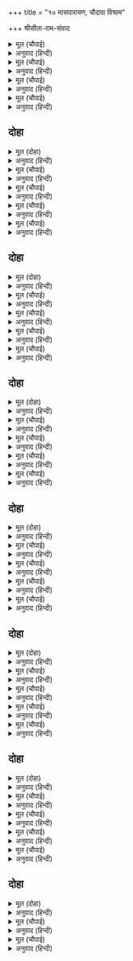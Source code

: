 +++
title = "१० मासपारायण, चौदावा विश्राम"

+++
श्रीसीता-राम-संवाद



<details><summary>मूल (चौपाई)</summary>

मातु समीप कहत सकुचाहीं।  
बोले समउ समुझि मन माहीं॥  
राजकुमारि सिखावनु सुनहू।  
आन भाँति जियँ जनि कछु गुनहू॥
</details>

<details><summary>अनुवाद (हिन्दी)</summary>

मातेसमोर सीतेला काही बोलण्यास श्रीराम संकोचत होते. परंतु मनात त्यांनी विचार केला की, हीच वेळ योग्य आहे. म्हणून ते म्हणाले, ‘हे राजकुमारी, माझे म्हणणे ऐक. मनात उगाच दुसरे काही आणू नकोस.॥ १॥
</details>

<details><summary>मूल (चौपाई)</summary>

आपनमोर नीक जौं चहहू।  
बचनु हमार मानि गृह रहहू॥  
आयसु मोर सासु सेवकाई।  
सब बिधि भामिनि भवन भलाई॥
</details>

<details><summary>अनुवाद (हिन्दी)</summary>

जर तुला माझे व स्वतःचे भले व्हावे अशी इच्छा असेल, तर माझे म्हणणे मानून तू घरी राहा. हे भामिनी, त्यामुळे माझ्या आज्ञेचे पालन होईल; सासूची सेवा घडेल. घरी राहण्यात सर्व प्रकारे कल्याण आहे.॥ २॥
</details>

<details><summary>मूल (चौपाई)</summary>

एहि ते अधिक धरमु नहिं दूजा।  
सादर सासु ससुर पद पूजा॥  
जब जब मातु करिहि सुधि मोरी।  
होइहि प्रेम बिकल मति भोरी॥
</details>

<details><summary>अनुवाद (हिन्दी)</summary>

आदराने सासू-सासऱ्यांच्या चरणांची सेवा करण्याहून दुसरा कोणताही श्रेष्ठ धर्म नाही. जेव्हा जेव्हा मातेला माझी आठवण येईल आणि प्रेमाने व्याकूळ झाल्यामुळे तिला स्वतःचा विसर पडेल,॥ ३॥
</details>

<details><summary>मूल (चौपाई)</summary>

तब तबतुम्ह कहिकथा पुरानी।  
सुंदरि समुझाएहु मृदु बानी॥  
कहउँसुभायँ सपथ सत मोही।  
सुमुखि मातु हित राखउँ तोही॥
</details>

<details><summary>अनुवाद (हिन्दी)</summary>

तेव्हा तेव्हा हे सुंदरी, तू कोमल वाणीने पूर्वीच्या कथा सांगून तिला समजव. हे सुमुखी, तुला माझी शंभर वेळा शपथ आहे. मी प्रामाणिकपणे सांगतो की, मी तुला फक्त मातेच्या सेवेसाठीच घरी ठेवतो.॥ ४॥
</details>

## दोहा


<details><summary>मूल (दोहा)</summary>

गुर श्रुति संमत धरम फलु पाइअ बिनहिं कलेस।  
हठ बस सब संकट सहे गालव नहुष नरेस॥ ६१॥
</details>

<details><summary>अनुवाद (हिन्दी)</summary>

माझी आज्ञा मानून घरी राहिल्यामुळे गुरू व वेद यांनी मान्य केलेल्या धर्माच्या आचरणाचे फळ तुला क्लेशाविना मिळेल. परंतु हट्टाने वनात आलीस, तर तुला क्लेश भोगावे लागतील. हट्टामुळे गालव मुनी, राजा नहुष इत्यादी सर्वांना फार संकटे भोगावी लागली आहेत.॥ ६१॥
</details>

<details><summary>मूल (चौपाई)</summary>

मैंपुनि करि प्रवान पितु बानी।  
बेगि फिरब सुनु सुमुखि सयानी॥  
दिवस जात नहिंलागिहि बारा।  
सुंदरि सिखवनु सुनहु हमारा॥
</details>

<details><summary>अनुवाद (हिन्दी)</summary>

हे सुमुखी, हे बुद्धिमती, ऐक. मीसुद्धा वडिलांचे वचन पूर्ण करून लवकरच परत येईन. दिवस सरायला वेळ लागणार नाही. हे सुंदरी, माझे हे म्हणणे ऐक.॥ १॥
</details>

<details><summary>मूल (चौपाई)</summary>

जौं हठकरहु प्रेम बस बामा।  
तौ तुम्ह दुखु पाउब परिनामा॥  
काननु कठिन भयंकरु भारी।  
घोर घामु हिम बारि बयारी॥
</details>

<details><summary>अनुवाद (हिन्दी)</summary>

हे प्रिये, जर प्रेमामुळे तू हट्ट करशील, तर परिणामी तुला दुःख भोगावे लागेल. वन फार क्लेशदायक व भयंकर आहे. तेथील ऊन, थंडी, पाऊस आणि वारे हे सर्व भयानक आहे.॥ २॥
</details>

<details><summary>मूल (चौपाई)</summary>

कुसकंटक मग काँकर नाना।  
चलब पयादेहिं बिनु पदत्राना॥  
चरन कमल मृदुमंजु तुम्हारे।  
मारग अगम भूमिधर भारे॥
</details>

<details><summary>अनुवाद (हिन्दी)</summary>

रस्त्यात सराटे, काटे-कुटे, खडे फार असतात. त्यावरून अनवाणी पायी चालावे लागेल. तुझे चरण कमलासारखे कोमल व सुंदर आहेत आणि वाटेत मोठ-मोठे दुर्गम पर्वत आहेत.॥ ३॥
</details>

<details><summary>मूल (चौपाई)</summary>

कंदर खोह नदीं नद नारे।  
अगम अगाध न जाहिं निहारे॥  
भालु बाघ बृक केहरि नागा।  
करहिं नाद सुनि धीरजु भागा॥
</details>

<details><summary>अनुवाद (हिन्दी)</summary>

पर्वतांमधील गुहा, दऱ्या, नद्या, आणि ओढे हे अगम्य व खोल आहेत. त्यांच्याकडे पाहावतसुद्धा नाही. अस्वले, वाघ, लांडगे, सिंह आणि हत्ती असे भयानक ओरडत असतात की, ते ऐकूनच धैर्य गळून जाते.॥ ४॥
</details>

## दोहा


<details><summary>मूल (दोहा)</summary>

भूमि सयन बलकल बसन असनु कंद फल मूल।  
ते कि सदा सब दिन मिलहिं सबुइ समय अनुकूल॥ ६२॥
</details>

<details><summary>अनुवाद (हिन्दी)</summary>

जमिनीवर झोपायचे, झाडांच्या सालींची वस्त्रे घालायची आणि कंद, मुळे, फळे खायची आणि सर्व काळ ते नेहमी मिळणार काय? सर्व काही आपापल्या कालानुरूप असेच मिळेल.॥ ६२॥
</details>

<details><summary>मूल (चौपाई)</summary>

नर अहार रजनीचर चरहीं।  
कपट बेष बिधि कोटिक करहीं॥  
लागइ अति पहार कर पानी।  
बिपिन बिपति नहिं जाइ बखानी॥
</details>

<details><summary>अनुवाद (हिन्दी)</summary>

तेथे माणसांना खाणारे निशाचर राक्षस फिरत असतात. ते पुष्कळ प्रकारचे कपट-वेश घेतात. पर्वतातले पाणी फार बाधते. वनातील संकटे सांगता येत नाहीत.॥ १॥
</details>

<details><summary>मूल (चौपाई)</summary>

ब्याल कराल बिहग बन घोरा।  
निसिचर निकर नारि नर चोरा॥  
डरपहिं धीर गहनसुधि आएँ।  
मृगलोचनि तुम्ह भीरु सुभाएँ॥
</details>

<details><summary>अनुवाद (हिन्दी)</summary>

वनात भीषण सर्प, भयानक पक्षी आणि स्त्री-पुरुषांचे अपहरण करणाऱ्या राक्षसांच्या झुंडीच्या झुंडी असतात. वनातील भयानकतेची आठवण येताच धैर्यवान पुरुषही घाबरून जातात. मग हे मृगलोचने, तू तर स्वभावतः घाबरून जाणारी आहेस.॥ २॥
</details>

<details><summary>मूल (चौपाई)</summary>

हंसगवनि तुम्हनहिंबन जोगू।  
सुनि अपजसु मोहि देइहि लोगू॥  
मानस सलिल सुधाँ प्रतिपाली।  
जिअइ कि लवन पयोधि मराली॥
</details>

<details><summary>अनुवाद (हिन्दी)</summary>

हे हंसगामिनी, तू वनात जाण्याच्या योग्यतेची नाहीस. तू वनात जाणार असे समजल्यावर लोक मला नावे ठेवतील. मानससरोवराच्या अमृतासमान पाण्यावर पोसलेली हंसी कधी खाऱ्या समुद्रात जगू शकेल काय?॥ ३॥
</details>

<details><summary>मूल (चौपाई)</summary>

नव रसाल बन बिहरनसीला।  
सोह कि कोकिल बिपिन करीला॥  
रहहुभवन अस हृदयँ बिचारी।  
चंदबदनि दुखु कानन भारी॥
</details>

<details><summary>अनुवाद (हिन्दी)</summary>

नव्याने बहरलेल्या आमराईत विहार करणारी कोकिळा काटेरी झाडांच्या जंगलात शोभून दिसेल काय? हे चंद्रमुखी, मनात असा विचार करून तू घरीच राहा. वनात फार कष्ट असतात.॥ ४॥
</details>

## दोहा


<details><summary>मूल (दोहा)</summary>

सहज सुहृद गुर स्वामि सिख जो न करइ सिर मानि।  
सो पछिताइ अघाइ उर अवसि होइ हित हानि॥ ६३॥
</details>

<details><summary>अनुवाद (हिन्दी)</summary>

मनापासून हित चिंतिणारे गुरू व स्वामी यांचे बोलणे जो शिरोधार्य मानीत नाही, तो पश्चात्ताप पावतो आणि त्याच्या कल्याणाची हानीचहोते.’॥ ६३॥
</details>

<details><summary>मूल (चौपाई)</summary>

सुनि मृदु बचन मनोहर पिय के।  
लोचन ललित भरे जल सिय के॥  
सीतल सिख दाहक भइ कैसें।  
चकइहि सरद चंद निसि जैसें॥
</details>

<details><summary>अनुवाद (हिन्दी)</summary>

प्रियतम श्रीरामांचे कोमल व मनोहर बोलणे ऐकून सीतेचे सुंदर नेत्र पाण्याने डबडबले. चक्रवाक पक्षिणीला शरदऋतूची चांदणी जशी होरपळून काढते, त्याप्रमाणे श्रीरामांचे हे शांत बोलणे सीतेला जाळू लागले.॥ १॥
</details>

<details><summary>मूल (चौपाई)</summary>

उतरुन आव बिकल बैदेही।  
तजन चहत सुचि स्वामि सनेही॥  
बरबस रोकि बिलोचन बारी।  
धरि धीरजु उर अवनिकुमारी॥
</details>

<details><summary>अनुवाद (हिन्दी)</summary>

जानकीला काही उत्तर देता येईना. माझ्या पवित्र व प्रेमळ स्वामींना मला सोडून जाण्याची इच्छा आहे, असे तिला वाटून ती व्याकूळ झाली. डोळ्यांतील पाणी मोठॺा कष्टाने आवरून ती पृथ्वी-कन्या सीता मन घट्ट करून,॥ २॥
</details>

<details><summary>मूल (चौपाई)</summary>

लागिसासु पग कह कर जोरी।  
छमबि देबि बड़ि अबिनय मोरी॥  
दीन्हिप्रानपति मोहि सिख सोई।  
जेहि बिधि मोर परम हित होई॥
</details>

<details><summary>अनुवाद (हिन्दी)</summary>

सासूच्या पाया पडून व हात जोडून म्हणू लागली की, ‘सासूबाई! माझ्या या धारिष्ट्याबद्दल क्षमा करा. माझे परम हित ज्यात आहे, असेच माझ्या प्राणप्रिय पतीने सांगितले आहे.॥ ३॥
</details>

<details><summary>मूल (चौपाई)</summary>

मैं पुनि समुझि दीखि मन माहीं।  
पिय बियोग सम दुखु जग नाहीं॥
</details>

<details><summary>अनुवाद (हिन्दी)</summary>

परंतु मी मनात विचार करून पाहिला की, पतीच्या विरहासारखे जगात कोणतेही दुःख नाही.॥ ४॥
</details>

## दोहा


<details><summary>मूल (दोहा)</summary>

प्राननाथ करुनायतन सुंदर सुखद सुजान।  
तुम्ह बिनु रघुकुल कुमुद बिधु सुरपुर नरक समान॥ ६४॥
</details>

<details><summary>अनुवाद (हिन्दी)</summary>

हे प्राणनाथ, हे दयाधाम, हे सुंदर, हे सुखदायक, हे सज्जनशिरोमणी, हे रघुुकुलरूपी कुमुदांना प्रफुल्लित करणारे चंद्रमा, तुमच्याविना मला स्वर्गसुद्धा नरकासमान आहे.॥ ६४॥
</details>

<details><summary>मूल (चौपाई)</summary>

मातु पिता भगिनीप्रिय भाई।  
प्रिय परिवारु सुहृद समुदाई॥  
सासु ससुरगुरसजन सहाई।  
सुत सुंदर सुसील सुखदाई॥
</details>

<details><summary>अनुवाद (हिन्दी)</summary>

माता-पिता, बहीण, प्रिय भाऊ, आवडता परिवार, मित्र-मंडळी, सासू-सासरे, गुरू, स्वजन, सहाय्यक आणि सुंदर, सुशील व सुखद पुत्र,॥ १॥
</details>

<details><summary>मूल (चौपाई)</summary>

जहँ लगिनाथनेह अरु नाते।  
पिय बिनु तियहि तरनिहु ते ताते॥  
तनु धनुधामुधरनिपुर राजू।  
पति बिहीन सबु सोक समाजू॥
</details>

<details><summary>अनुवाद (हिन्दी)</summary>

हे नाथ, जितकी म्हणून नाती आहेत, ती सर्व पतीविना स्त्रीला सूर्याहून तापदायक आहेत. शरीर, धन, घर, पृथ्वी, नगर आणि राज्य हे सर्व स्त्रीला पतीविना शोकाचा समुदाय आहे.॥ २॥
</details>

<details><summary>मूल (चौपाई)</summary>

भोग रोगसम भूषन भारू।  
जम जातना सरिस संसारू॥  
प्राननाथ तुम्ह बिनु जग माहीं।  
मो कहुँ सुखद कतहुँ कछु नाहीं॥
</details>

<details><summary>अनुवाद (हिन्दी)</summary>

भोग हे रोगासारखे आहेत, दागिने भाररूप आहेत, संसार हा यम-यातनेसारखा आहे. हे प्राणनाथ, तुमच्याविना मला या जगात काहीही सुखाचे नाही.॥ ३॥
</details>

<details><summary>मूल (चौपाई)</summary>

जिय बिनु देह नदी बिनु बारी।  
तैसिअ नाथ पुरुष बिनु नारी॥  
नाथ सकल सुख साथ तुम्हारें।  
सरद बिमल बिधु बदनु निहारें॥
</details>

<details><summary>अनुवाद (हिन्दी)</summary>

ज्याप्रमाणे जिवाविना देह आणि पाण्याविना नदी असते, त्याप्रमाणे हे नाथ, पुरुषाविना स्त्री असते. हे नाथ, तुमच्यासोबत राहून तुमचे शरद पौर्णिमेच्या निर्मल चंद्रासारखे मुख पाहण्यामुळे मला सर्व सुखे आपोआप मिळतील.॥ ४॥
</details>

## दोहा


<details><summary>मूल (दोहा)</summary>

खग मृग परिजन नगरु बनु बलकल बिमल दुकूल।  
नाथ साथ सुरसदन सम परनसाल सुख मूल॥ ६५॥
</details>

<details><summary>अनुवाद (हिन्दी)</summary>

हे नाथ, तुमच्यासोबत असताना मला पक्षी व पशू हे माझे कुटुंबीय असतील, वन हेच नगर व वृक्षांच्या साली याच निर्मळ वस्त्रे असतील आणि पर्णकुटी ही स्वर्गासारखी सुखाचे माहेर असेल.॥ ६५॥
</details>

<details><summary>मूल (चौपाई)</summary>

बनदेबीं बनदेव उदारा।  
करिहहिं सासु ससुर सम सारा॥  
कुस किसलय साथरी सुहाई।  
प्रभु सँग मंजु मनोज तुराई॥
</details>

<details><summary>अनुवाद (हिन्दी)</summary>

वनात उदार मनाच्या वनदेवी व वनदेव हे सासू-सासऱ्यांप्रमाणे माझा सांभाळ करतील, आणि कुश व पानांचा सुंदर बिछाना प्रभूंच्या संगतीमुळे कामदेवाच्या मनोहर गादीप्रमाणे वाटेल.॥ १॥
</details>

<details><summary>मूल (चौपाई)</summary>

कंदमूल फलअमिअ अहारू।  
अवध सौध सत सरिस पहारू॥  
छिनुछिनुप्रभुपदकमल बिलोकी।  
रहिहउँ मुदित दिवस जिमि कोकी॥
</details>

<details><summary>अनुवाद (हिन्दी)</summary>

कंद-मुळे व फळे ही अमृतासमान आहार असेल आणि पर्वत हेच अयोध्येमधील शेकडो राजमहालांसारखे असतील. क्षणोक्षणी प्रभूंच्या चरणकमलांना पाहून दिवसा जशी चकवी आनंदित असते, तशी मी आनंदात राहीन.॥ २॥
</details>

<details><summary>मूल (चौपाई)</summary>

बन दुख नाथ कहे बहुतेरे।  
भय बिषाद परिताप घनेरे॥  
प्रभु बियोग लवलेस समाना।  
सब मिलि होहिं न कृपानिधाना॥
</details>

<details><summary>अनुवाद (हिन्दी)</summary>

हे नाथ, तुम्ही वनातील पुष्कळशी दुःखे, बरेच भय, विषाद व दुःखे सांगितली, परंतु हे कृपानिधान, हे सर्व जरी एकत्र केले तरी प्रभू, तुमच्या वियोगाच्या दुःखापुढे लवलेशही नाहीत.॥ ३॥
</details>

<details><summary>मूल (चौपाई)</summary>

असजियँ जानि सुजान सिरोमनि।  
लेइअ संग मोहि छाड़िअ जनि॥  
बिनती बहुत करौंका स्वामी।  
करुनामय उर अंतरजामी॥
</details>

<details><summary>अनुवाद (हिन्दी)</summary>

असा मनात विचार करून हे नाथ! मला तुमच्यासोबत घेऊन चला. येथे सोडून जाऊ नका. हे स्वामी, मी आणखी काय विनवणी करू? तुम्ही करुणामय आहात आणि सर्वांच्या मनातील जाणणारे आहात.॥ ४॥
</details>

## दोहा


<details><summary>मूल (दोहा)</summary>

राखिअ अवध जो अवधि लगि रहत न जनिअहिं प्रान।  
दीनबंधु सुंदर सुखद सील सनेह निधान॥ ६६॥
</details>

<details><summary>अनुवाद (हिन्दी)</summary>

हे दीनबंधू, हे सुंदर, हे सुखदायक, हे शील व प्रेमाचे भांडार, जर चौदा वर्षांचा अवधी पूर्ण होईपर्यंत मला अयोध्येमध्ये ठेवाल, तर मी जिवंत राहाणार नाही, असे समजा.॥ ६६॥
</details>

<details><summary>मूल (चौपाई)</summary>

मोहि मगचलत न होइहि हारी।  
छिनु छिनु चरन सरोज निहारी॥  
सबहि भाँति पिय सेवा करिहौं।  
मारग जनित सकल श्रम हरिहौं॥
</details>

<details><summary>अनुवाद (हिन्दी)</summary>

क्षणोक्षणी तुमचे चरणकमल पहात राहिल्यामुळे मला वाटेत चालताना थकवा वाटणार नाही. हे प्रियतम, मी सर्व प्रकारे तुमची सेवा करीन आणि वाट चालताना येणारा थकवा दूर करीन.॥ १॥
</details>

<details><summary>मूल (चौपाई)</summary>

पाय पखारिबैठितरु छाहीं।  
करिहउँ बाउ मुदित मन माहीं॥  
श्रमकनसहितस्याम तनु देखें।  
कहँ दुख समउ प्रानपति पेखें॥
</details>

<details><summary>अनुवाद (हिन्दी)</summary>

मी तुमचे पाय धुऊन, झाडांच्या सावलीत बसून मनात प्रसन्न होऊन तुम्हांला वारा घालीन. तुमचे स्वेद-बिंदू झळकणारे श्याम शरीर पहात प्राणप्रिय पतीचे दर्शन घेताना मला दुःखासाठी जागाच कुठे राहील?॥ २॥
</details>

<details><summary>मूल (चौपाई)</summary>

सम महि तृन तरुपल्लव डासी।  
पाय पलोटिहि सब निसि दासी॥  
बार बार मृदु मूरति जोही।  
लागिहि तात बयारि न मोही॥
</details>

<details><summary>अनुवाद (हिन्दी)</summary>

सपाट जमिनीवर गवत व झाडांची पाने अंथरून ही दासी रात्रभर तुमचे पाय चेपीत राहील. वारंवार तुमची कोमल मूर्ती पाहून मला कधी उकाडा जाणवणार नाही.॥ ३॥
</details>

<details><summary>मूल (चौपाई)</summary>

को प्रभुसँग मोहि चितवनिहारा।  
सिंघबधुहि जिमि ससक सिआरा॥  
मैं सुकुमारि नाथ बन जोगू।  
तुम्हहि उचित तप मो कहुँ भोगू॥
</details>

<details><summary>अनुवाद (हिन्दी)</summary>

आपण सोबत असताना माझ्याकडे डोळे वर करून तरी कोण पहाणार आहे? ससे व कोल्हे सिंहिणीकडे कधी बघू शकत नाहीत. मी सुकुमारी आहे आणि तुम्ही वनात जाण्याजोगे आहात काय? मग तुमच्यासाठी तेवढी तपस्या योग्य व मला विषय-भोग योग्य आहेत, असे तुम्हांला वाटते काय?॥ ४॥
</details>

## दोहा


<details><summary>मूल (दोहा)</summary>

ऐसेउ बचन कठोर सुनि जौं न हृदउ बिलगान।  
तौ प्रभु बिषम बियोग दुख सहिहहिं पावँर प्रान॥ ६७॥
</details>

<details><summary>अनुवाद (हिन्दी)</summary>

तुमचे असे कठोर बोलणे ऐकूनही माझे हृदय विदीर्ण झाले नाही, त्यावरून हे प्रभू, माझे हे क्षुद्र प्राण तुमच्या वियोगाचे दुःख सहन करू शकतील असे वाटते.’ (अर्थात तुमच्या विरहात माझे प्राण राहाणार नाहीत.)॥ ६७॥
</details>

<details><summary>मूल (चौपाई)</summary>

असकहि सीय बिकल भइ भारी।  
बचन बियोगु न सकी सँभारी॥  
देखि दसा रघुपति जियँ जाना।  
हठि राखें नहिं राखिहि प्राना॥
</details>

<details><summary>अनुवाद (हिन्दी)</summary>

असे म्हणून सीता फार शोकाकुल झाली. ती बोलण्यातील वियोगसुद्धा सहन करू शकली नाही. तिची अवस्था पाहून श्रीरघुनाथांनी मनात जाणले की, हिला आग्रहाने इथे ठेवल्यास हिचे प्राण वाचणार नाहीत.॥ १॥
</details>

<details><summary>मूल (चौपाई)</summary>

कहेउ कृपाल भानुकुल नाथा।  
परिहरि सोचु चलहु बन साथा॥  
नहिं बिषादकर अवसरु आजू।  
बेगि करहु बन गवन समाजू॥
</details>

<details><summary>अनुवाद (हिन्दी)</summary>

तेव्हा कृपाळू सूर्यकुलाचे स्वामी श्रीरामचंद्र म्हणाले, ‘काळजी करणे सोडून देऊन माझ्याबरोबर वनात चल. ही विषाद मानण्याची वेळ नाही. लगेच वनगमनाची तयारी कर.’॥ २॥
</details>
